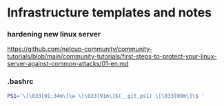 # Infrastructure templates and notes

### hardening new linux server
https://github.com/netcup-community/community-tutorials/blob/main/community-tutorials/first-steps-to-protect-your-linux-server-against-common-attacks/01-en.md

### .bashrc
```bash
PS1='\[\033[01;34m\]\w \[\033[91m\]$(__git_ps1) \[\033[00m\]\$ '
```
